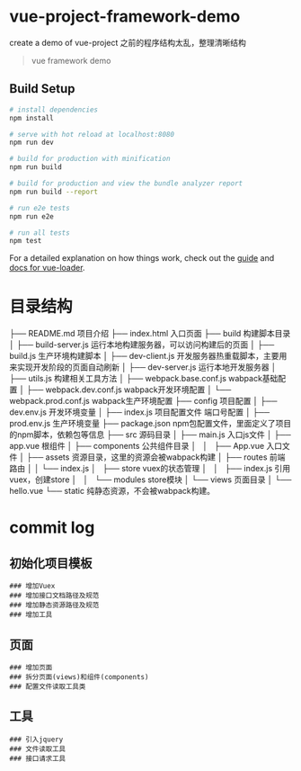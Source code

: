 # vue-project-framework-demo
create a demo of vue-project
之前的程序结构太乱，整理清晰结构

> vue framework demo

## Build Setup

``` bash
# install dependencies
npm install

# serve with hot reload at localhost:8080
npm run dev

# build for production with minification
npm run build

# build for production and view the bundle analyzer report
npm run build --report

# run e2e tests
npm run e2e

# run all tests
npm test
```

For a detailed explanation on how things work, check out the [guide](http://vuejs-templates.github.io/webpack/) and [docs for vue-loader](http://vuejs.github.io/vue-loader).


# 目录结构

├── README.md                       项目介绍
├── index.html                      入口页面
├── build                           构建脚本目录
│   ├── build-server.js                 运行本地构建服务器，可以访问构建后的页面
│   ├── build.js                        生产环境构建脚本
│   ├── dev-client.js                   开发服务器热重载脚本，主要用来实现开发阶段的页面自动刷新
│   ├── dev-server.js                   运行本地开发服务器
│   ├── utils.js                        构建相关工具方法
│   ├── webpack.base.conf.js            wabpack基础配置
│   ├── webpack.dev.conf.js             wabpack开发环境配置
│   └── webpack.prod.conf.js            wabpack生产环境配置
├── config                          项目配置
│   ├── dev.env.js                      开发环境变量
│   ├── index.js                        项目配置文件 端口号配置
│   ├── prod.env.js                     生产环境变量
├── package.json                    npm包配置文件，里面定义了项目的npm脚本，依赖包等信息
├── src                             源码目录
│   ├── main.js                         入口js文件
│   ├── app.vue                         根组件
│   ├── components                      公共组件目录
│   │   ├── App.vue                     入口文件
│   ├── assets                          资源目录，这里的资源会被wabpack构建
│   ├── routes                          前端路由
│   │   └── index.js
│   ├── store                           vuex的状态管理
│   │   ├── index.js                    引用vuex，创建store
│   │   └── modules                     store模块
│   └── views                           页面目录
│       └── hello.vue
└── static                          纯静态资源，不会被wabpack构建。


# commit log
  ## 初始化项目模板
    ### 增加Vuex
    ### 增加接口文档路径及规范
    ### 增加静态资源路径及规范
    ### 增加工具

  ## 页面
    ### 增加页面
    ### 拆分页面(views)和组件(components)
    ### 配置文件读取工具类

  ## 工具
    ### 引入jquery
    ### 文件读取工具
    ### 接口请求工具
